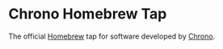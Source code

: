 # Chrono Homebrew Tap

The official [Homebrew](https://brew.sh/) tap for software developed by [Chrono](https://www.chronohq.com/).